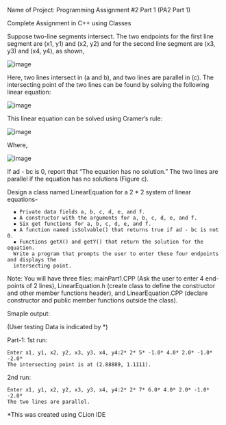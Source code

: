 Name of Project: Programming Assignment #2 Part 1 (PA2 Part 1)

Complete Assignment in C++ using Classes 

Suppose two-line segments intersect. The two endpoints for the first line segment are (x1, 
y1) and (x2, y2) and for the second line segment are (x3, y3) and (x4, y4), as shown,

![image](https://github.com/PaigeSu1/PA_2_Part1_CS181/assets/164946572/5ca6050a-30b2-488a-b688-4920d435ef62)

Here, two lines intersect in (a and b), and two lines are parallel in (c). The intersecting point 
of the two lines can be found by solving the following linear equation:

![image](https://github.com/PaigeSu1/PA_2_Part1_CS181/assets/164946572/eb27689e-9c16-4892-851c-838c7a6c715b)

This linear equation can be solved using Cramer’s rule:

![image](https://github.com/PaigeSu1/PA_2_Part1_CS181/assets/164946572/b450e7dd-bc9d-454a-98f0-a4c499fd89db)

Where, 

![image](https://github.com/PaigeSu1/PA_2_Part1_CS181/assets/164946572/2b329de2-458c-4a06-8df2-13fc88623339)

If ad - bc is 0, report that “The equation has no solution.” The two lines are parallel if the 
equation has no solutions (Figure c). 

Design a class named LinearEquation for a 2 * 2 system of linear equations-

      ▪ Private data fields a, b, c, d, e, and f.
      ▪ A constructor with the arguments for a, b, c, d, e, and f.
      ▪ Six get functions for a, b, c, d, e, and f.
      ▪ A function named isSolvable() that returns true if ad - bc is not 0.
      ▪ Functions getX() and getY() that return the solution for the equation.
      Write a program that prompts the user to enter these four endpoints and displays the 
      intersecting point.
      
Note: You will have three files: mainPart1.CPP (Ask the user to enter 4 end-points of 2 
lines), LinearEquation.h (create class to define the constructor and other member functions 
header), and LinearEquation.CPP (declare constructor and public member functions 
outside the class).


Smaple output: 

(User testing Data is indicated by *)

Part-1:
1st run:

    Enter x1, y1, x2, y2, x3, y3, x4, y4:2* 2* 5* -1.0* 4.0* 2.0* -1.0* -2.0*
    The intersecting point is at (2.88889, 1.1111).

2nd run:

    Enter x1, y1, x2, y2, x3, y3, x4, y4:2* 2* 7* 6.0* 4.0* 2.0* -1.0* -2.0*
    The two lines are parallel.



*This was created using CLion IDE
